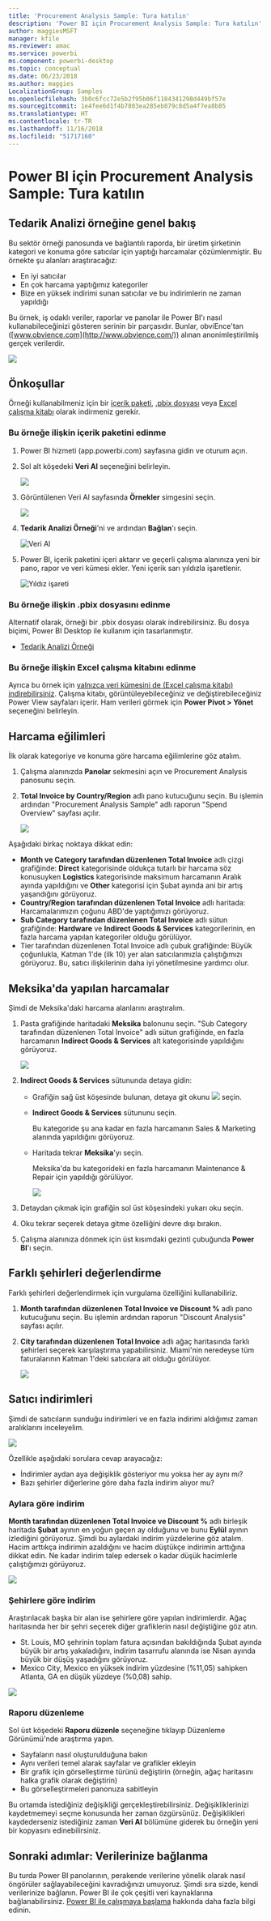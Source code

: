 ```yaml
---
title: 'Procurement Analysis Sample: Tura katılın'
description: 'Power BI için Procurement Analysis Sample: Tura katılın'
author: maggiesMSFT
manager: kfile
ms.reviewer: amac
ms.service: powerbi
ms.component: powerbi-desktop
ms.topic: conceptual
ms.date: 06/23/2018
ms.author: maggies
LocalizationGroup: Samples
ms.openlocfilehash: 3b0c6fcc72e5b2f95b06f1184341298d449bf57e
ms.sourcegitcommit: 1e4fee6d1f4b7803ea285eb879c8d5a4f7ea8b85
ms.translationtype: HT
ms.contentlocale: tr-TR
ms.lasthandoff: 11/16/2018
ms.locfileid: "51717160"
---
```

# <a name="procurement-analysis-sample-for-power-bi-take-a-tour"></a>Power BI için Procurement Analysis Sample: Tura katılın

## <a name="overview-of-the-procurement-analysis-sample"></a>Tedarik Analizi örneğine genel bakış
Bu sektör örneği panosunda ve bağlantılı raporda, bir üretim şirketinin kategori ve konuma göre satıcılar için yaptığı harcamalar çözümlenmiştir. Bu örnekte şu alanları araştıracağız:

* En iyi satıcılar
* En çok harcama yaptığımız kategoriler
* Bize en yüksek indirimi sunan satıcılar ve bu indirimlerin ne zaman yapıldığı

Bu örnek, iş odaklı veriler, raporlar ve panolar ile Power BI'ı nasıl kullanabileceğinizi gösteren serinin bir parçasıdır. Bunlar, obviEnce'tan ([www.obvience.com](http://www.obvience.com/)) alınan anonimleştirilmiş gerçek verilerdir.

![](media/sample-procurement/procurement1.png)

## <a name="prerequisites"></a>Önkoşullar

 Örneği kullanabilmeniz için bir [içerik paketi](https://docs.microsoft.com/power-bi/sample-procurement#get-the-content-pack-for-this-sample), [.pbix dosyası](http://download.microsoft.com/download/D/5/3/D5390069-F723-413B-8D27-5888500516EB/Procurement%20Analysis%20Sample%20PBIX.pbix) veya [Excel çalışma kitabı](http://go.microsoft.com/fwlink/?LinkId=529784) olarak indirmeniz gerekir.

### <a name="get-the-content-pack-for-this-sample"></a>Bu örneğe ilişkin içerik paketini edinme

1. Power BI hizmeti (app.powerbi.com) sayfasına gidin ve oturum açın.
2. Sol alt köşedeki **Veri Al** seçeneğini belirleyin.
   
    ![](media/sample-datasets/power-bi-get-data.png)
3. Görüntülenen Veri Al sayfasında **Örnekler** simgesini seçin.
   
   ![](media/sample-datasets/power-bi-samples-icon.png)
4. **Tedarik Analizi Örneği**'ni ve ardından **Bağlan**'ı seçin.  
  
   ![Veri Al](media/sample-procurement/procurement1a.png)
   
5. Power BI, içerik paketini içeri aktarır ve geçerli çalışma alanınıza yeni bir pano, rapor ve veri kümesi ekler. Yeni içerik sarı yıldızla işaretlenir. 
   
   ![Yıldız işareti](media/sample-procurement/procurement1b.png)
  
### <a name="get-the-pbix-file-for-this-sample"></a>Bu örneğe ilişkin .pbix dosyasını edinme

Alternatif olarak, örneği bir .pbix dosyası olarak indirebilirsiniz. Bu dosya biçimi, Power BI Desktop ile kullanım için tasarlanmıştır. 

 * [Tedarik Analizi Örneği](http://download.microsoft.com/download/D/5/3/D5390069-F723-413B-8D27-5888500516EB/Procurement%20Analysis%20Sample%20PBIX.pbix)

### <a name="get-the-excel-workbook-for-this-sample"></a>Bu örneğe ilişkin Excel çalışma kitabını edinme
Ayrıca bu örnek için [ yalnızca veri kümesini de (Excel çalışma kitabı) indirebilirsiniz](http://go.microsoft.com/fwlink/?LinkId=529784). Çalışma kitabı, görüntüleyebileceğiniz ve değiştirebileceğiniz Power View sayfaları içerir. Ham verileri görmek için **Power Pivot > Yönet** seçeneğini belirleyin.


## <a name="spending-trends"></a>Harcama eğilimleri
İlk olarak kategoriye ve konuma göre harcama eğilimlerine göz atalım.  

1. Çalışma alanınızda **Panolar** sekmesini açın ve Procurement Analysis panosunu seçin.
2. **Total Invoice by Country/Region** adlı pano kutucuğunu seçin. Bu işlemin ardından "Procurement Analysis Sample" adlı raporun "Spend Overview" sayfası açılır.

    ![](media/sample-procurement/procurement2.png)

Aşağıdaki birkaç noktaya dikkat edin:

* **Month ve Category tarafından düzenlenen Total Invoice** adlı çizgi grafiğinde: **Direct** kategorisinde oldukça tutarlı bir harcama söz konusuyken **Logistics** kategorisinde maksimum harcamanın Aralık ayında yapıldığını ve **Other** kategorisi için Şubat ayında ani bir artış yaşandığını görüyoruz.
* **Country/Region tarafından düzenlenen Total Invoice** adlı haritada: Harcamalarımızın çoğunu ABD'de yaptığımızı görüyoruz.
* **Sub Category tarafından düzenlenen Total Invoice** adlı sütun grafiğinde: **Hardware** ve **Indirect Goods & Services** kategorilerinin, en fazla harcama yapılan kategoriler olduğu görülüyor.
* Tier tarafından düzenlenen Total Invoice adlı çubuk grafiğinde: Büyük çoğunlukla, Katman 1'de (ilk 10) yer alan satıcılarımızla çalıştığımızı görüyoruz. Bu, satıcı ilişkilerinin daha iyi yönetilmesine yardımcı olur.

## <a name="spending-in-mexico"></a>Meksika'da yapılan harcamalar
Şimdi de Meksika'daki harcama alanlarını araştıralım.

1. Pasta grafiğinde haritadaki **Meksika** balonunu seçin. "Sub Category tarafından düzenlenen Total Invoice" adlı sütun grafiğinde, en fazla harcamanın **Indirect Goods & Services** alt kategorisinde yapıldığını görüyoruz.

   ![](media/sample-procurement/pbi_procsample_spendmexico.png)
2. **Indirect Goods & Services** sütununda detaya gidin:

   * Grafiğin sağ üst köşesinde bulunan, detaya git okunu ![](media/sample-procurement/pbi_drilldown_icon.png) seçin.
   * **Indirect Goods & Services** sütununu seçin.

      Bu kategoride şu ana kadar en fazla harcamanın Sales & Marketing alanında yapıldığını görüyoruz.
   * Haritada tekrar **Meksika**'yı seçin.

      Meksika'da bu kategorideki en fazla harcamanın Maintenance & Repair için yapıldığı görülüyor.

      ![](media/sample-procurement/pbi_procsample_drill_mexico.png)
3. Detaydan çıkmak için grafiğin sol üst köşesindeki yukarı oku seçin.
4. Oku tekrar seçerek detaya gitme özelliğini devre dışı bırakın.  
5. Çalışma alanınıza dönmek için üst kısımdaki gezinti çubuğunda **Power BI**'ı seçin.

## <a name="evaluate-different-cities"></a>Farklı şehirleri değerlendirme
Farklı şehirleri değerlendirmek için vurgulama özelliğini kullanabiliriz.

1. **Month tarafından düzenlenen Total Invoice ve Discount %** adlı pano kutucuğunu seçin. Bu işlemin ardından raporun "Discount Analysis" sayfası açılır.
2. **City tarafından düzenlenen Total Invoice** adlı ağaç haritasında farklı şehirleri seçerek karşılaştırma yapabilirsiniz. Miami'nin neredeyse tüm faturalarının Katman 1'deki satıcılara ait olduğu görülüyor.

   ![](media/sample-procurement/pbi_procsample_miamitreemap2.png)

## <a name="vendor-discounts"></a>Satıcı indirimleri
Şimdi de satıcıların sunduğu indirimleri ve en fazla indirimi aldığımız zaman aralıklarını inceleyelim.

![](media/sample-procurement/procurement4.png)

Özellikle aşağıdaki sorulara cevap arayacağız:

* İndirimler aydan aya değişiklik gösteriyor mu yoksa her ay aynı mı?
* Bazı şehirler diğerlerine göre daha fazla indirim alıyor mu?

### <a name="discount-by-month"></a>Aylara göre indirim
**Month tarafından düzenlenen Total Invoice ve Discount %** adlı birleşik haritada **Şubat** ayının en yoğun geçen ay olduğunu ve bunu **Eylül** ayının izlediğini görüyoruz. Şimdi bu aylardaki indirim yüzdelerine göz atalım.
Hacim arttıkça indirimin azaldığını ve hacim düştükçe indirimin arttığına dikkat edin. Ne kadar indirim talep edersek o kadar düşük hacimlerle çalıştığımızı görüyoruz.

![](media/sample-procurement/procurement5.png)

### <a name="discount-by-city"></a>Şehirlere göre indirim
Araştırılacak başka bir alan ise şehirlere göre yapılan indirimlerdir. Ağaç haritasında her bir şehri seçerek diğer grafiklerin nasıl değiştiğine göz atın.

* St. Louis, MO şehrinin toplam fatura açısından bakıldığında Şubat ayında büyük bir artış yakaladığını, indirim tasarrufu alanında ise Nisan ayında büyük bir düşüş yaşadığını görüyoruz.
* Mexico City, Mexico en yüksek indirim yüzdesine (%11,05) sahipken Atlanta, GA en düşük yüzdeye (%0,08) sahip.

![](media/sample-procurement/procurement6.png)

### <a name="edit-the-report"></a>Raporu düzenleme
Sol üst köşedeki **Raporu düzenle** seçeneğine tıklayıp Düzenleme Görünümü'nde araştırma yapın.

* Sayfaların nasıl oluşturulduğuna bakın
* Aynı verileri temel alarak sayfalar ve grafikler ekleyin
* Bir grafik için görselleştirme türünü değiştirin (örneğin, ağaç haritasını halka grafik olarak değiştirin)
* Bu görselleştirmeleri panonuza sabitleyin

Bu ortamda istediğiniz değişikliği gerçekleştirebilirsiniz. Değişikliklerinizi kaydetmemeyi seçme konusunda her zaman özgürsünüz. Değişiklikleri kaydederseniz istediğiniz zaman **Veri Al** bölümüne giderek bu örneğin yeni bir kopyasını edinebilirsiniz.

## <a name="next-steps-connect-to-your-data"></a>Sonraki adımlar: Verilerinize bağlanma
Bu turda Power BI panolarının, perakende verilerine yönelik olarak nasıl öngörüler sağlayabileceğini kavradığınızı umuyoruz. Şimdi sıra sizde, kendi verilerinize bağlanın. Power BI ile çok çeşitli veri kaynaklarına bağlanabilirsiniz. [Power BI ile çalışmaya başlama](service-get-started.md) hakkında daha fazla bilgi edinin.
